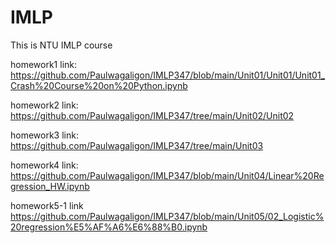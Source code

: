 # IMLP
This is NTU IMLP course  

homework1 link: https://github.com/Paulwagaligon/IMLP347/blob/main/Unit01/Unit01/Unit01_Crash%20Course%20on%20Python.ipynb  

homework2 link: https://github.com/Paulwagaligon/IMLP347/tree/main/Unit02/Unit02  

homework3 link: https://github.com/Paulwagaligon/IMLP347/tree/main/Unit03  

homework4 link: https://github.com/Paulwagaligon/IMLP347/blob/main/Unit04/Linear%20Regression_HW.ipynb    

homework5-1 link https://github.com/Paulwagaligon/IMLP347/blob/main/Unit05/02_Logistic%20regression%E5%AF%A6%E6%88%B0.ipynb

